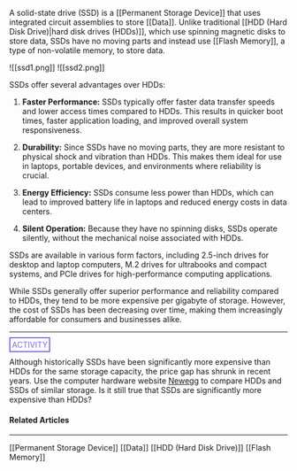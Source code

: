   A solid-state drive (SSD) is a [[Permanent Storage Device]] that uses integrated circuit assemblies to store [[Data]]. Unlike traditional [[HDD (Hard Disk Drive)|hard disk drives (HDDs)]], which use spinning magnetic disks to store data, SSDs have no moving parts and instead use [[Flash Memory]], a type of non-volatile memory, to store data.

![[ssd1.png]]
![[ssd2.png]]

SSDs offer several advantages over HDDs:

1. **Faster Performance:** SSDs typically offer faster data transfer speeds and lower access times compared to HDDs. This results in quicker boot times, faster application loading, and improved overall system responsiveness.

2. **Durability:** Since SSDs have no moving parts, they are more resistant to physical shock and vibration than HDDs. This makes them ideal for use in laptops, portable devices, and environments where reliability is crucial.

3. **Energy Efficiency:** SSDs consume less power than HDDs, which can lead to improved battery life in laptops and reduced energy costs in data centers.

4. **Silent Operation:** Because they have no spinning disks, SSDs operate silently, without the mechanical noise associated with HDDs.


SSDs are available in various form factors, including 2.5-inch drives for desktop and laptop computers, M.2 drives for ultrabooks and compact systems, and PCIe drives for high-performance computing applications.

While SSDs generally offer superior performance and reliability compared to HDDs, they tend to be more expensive per gigabyte of storage. However, the cost of SSDs has been decreasing over time, making them increasingly affordable for consumers and businesses alike.

<hr>

<span style="color: #7b6cd9; border: 2px solid #7b6cd9; padding: 3px">ACTIVITY</span>

Although historically SSDs have been significantly more expensive than HDDs for the same storage capacity, the price gap has shrunk in recent years. Use the computer hardware website [Newegg](www.newegg.com) to compare HDDs and SSDs of similar storage. Is it still true that SSDs are significantly more expensive than HDDs? 

#### Related Articles
<hr>

[[Permanent Storage Device]]
[[Data]]
[[HDD (Hard Disk Drive)]]
[[Flash Memory]]

